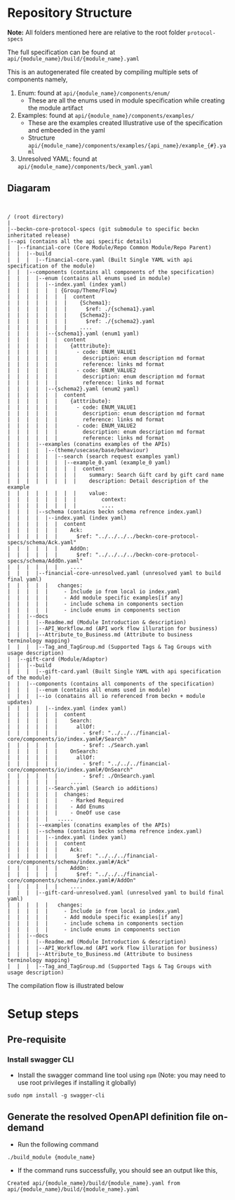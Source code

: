 # Repository Structure

**Note:** All folders mentioned here are relative to the root folder `protocol-specs`

The full specification can be found at `api/{module_name}/build/{module_name}.yaml`

This is an autogenerated file created by compiling multiple sets of components namely,

1. Enum: found at `api/{module_name}/components/enum/`
   * These are all the enums used in module specification while creating the module artifact
2. Examples: found at `api/{module_name}/components/examples/`
   * These are the examples created Illustrative use of the specification and embeeded in the yaml
   * Structure `api/{module_name}/components/examples/{api_name}/example_{#}.yaml`
3. Unresolved YAML: found at `api/{module_name}/components/beck_yaml.yaml`

## Diagaram

```


/ (root directory)
|
|--beckn-core-protocol-specs (git submodule to specific beckn inheritated release)
|--api (contains all the api specific details)
|  |--financial-core (Core Module/Repo Common Module/Repo Parent)
|  |  |--build
|  |  |  |--financial-core.yaml (Built Single YAML with api specification of the module)
|  |  |--components (contains all components of the specification)
|  |  |  |--enum (contains all enums used in module)
|  |  |  |  |--index.yaml (index yaml) 
|  |  |  |  |  | {Group/Theme/Flow}
|  |  |  |  |  |  |  content
|  |  |  |  |  |  |    {Schema1}:
|  |  |  |  |  |  |      $ref: ./{schema1}.yaml
|  |  |  |  |  |  |    {Schema2}:
|  |  |  |  |  |  |      $ref: ./{schema2}.yaml
|  |  |  |  |  |  |    ....
|  |  |  |  |--{schema1}.yaml (enum1 yaml)
|  |  |  |  |  |  content
|  |  |  |  |  |    {atttribute}:
|  |  |  |  |  |      - code: ENUM_VALUE1
|  |  |  |  |  |        description: enum description md format
|  |  |  |  |  |        reference: links md format
|  |  |  |  |  |      - code: ENUM_VALUE2
|  |  |  |  |  |        description: enum description md format
|  |  |  |  |  |        reference: links md format
|  |  |  |  |--{schema2}.yaml (enum2 yaml)
|  |  |  |  |  |  content
|  |  |  |  |  |    {atttribute}:
|  |  |  |  |  |      - code: ENUM_VALUE1
|  |  |  |  |  |        description: enum description md format
|  |  |  |  |  |        reference: links md format
|  |  |  |  |  |      - code: ENUM_VALUE2
|  |  |  |  |  |        description: enum description md format
|  |  |  |  |  |        reference: links md format
|  |  |  |--examples (conatins examples of the APIs)
|  |  |  |  |--(theme/usecase/base/behaviour)
|  |  |  |  |  |--search (search request examples yaml)
|  |  |  |  |  |  |--example_0.yaml (example_0 yaml)
|  |  |  |  |  |  |  |  content
|  |  |  |  |  |  |  |    summary: Search Gift card by gift card name
|  |  |  |  |  |  |  |    description: Detail description of the example
|  |  |  |  |  |  |  |    value:
|  |  |  |  |  |  |  |        context:
|  |  |  |  |  |  |  |        ....
|  |  |  |--schema (contains beckn schema refrence index.yaml)
|  |  |  |  |--index.yaml (index yaml) 
|  |  |  |  |  |  content
|  |  |  |  |  |    Ack:
|  |  |  |  |  |      $ref: "../../../../beckn-core-protocol-specs/schema/Ack.yaml"
|  |  |  |  |  |    AddOn:
|  |  |  |  |  |      $ref: "../../../../beckn-core-protocol-specs/schema/AddOn.yaml"
|  |  |  |  |  |    ....
|  |  |  |--financial-core-unresolved.yaml (unresolved yaml to build final yaml)
|  |  |  |  |   changes:
|  |  |  |  |     - Include io from local io index.yaml
|  |  |  |  |     - Add module specific examples[if any]
|  |  |  |  |     - include schema in components section 
|  |  |  |  |     - include enums in components section 
|  |  |--docs
|  |  |  |--Readme.md (Module Introduction & description)
|  |  |  |--API_Workflow.md (API work flow illuration for business)
|  |  |  |--Attribute_to_Business.md (Attribute to business terminology mapping)
|  |  |  |--Tag_and_TagGroup.md (Supported Tags & Tag Groups with usage description)
|  |--gift-card (Module/Adaptor)
|  |  |--build
|  |  |  |--gift-card.yaml (Built Single YAML with api specification of the module)
|  |  |--components (contains all components of the specification)
|  |  |  |--enum (contains all enums used in module)
|  |  |  |--io (conatains all io referenced from beckn + module updates)
|  |  |  |  |--index.yaml (index yaml) 
|  |  |  |  |  |  content
|  |  |  |  |  |    Search:
|  |  |  |  |  |      allOf:
|  |  |  |  |  |        - $ref: "../../../financial-core/components/io/index.yaml#/Search"
|  |  |  |  |  |        - $ref: ./Search.yaml
|  |  |  |  |  |    OnSearch:
|  |  |  |  |  |      allOf:
|  |  |  |  |  |        - $ref: "../../../financial-core/components/io/index.yaml#/OnSearch"
|  |  |  |  |  |        - $ref: ./OnSearch.yaml
|  |  |  |  |  |    ....
|  |  |  |  |--Search.yaml (Search io additions)
|  |  |  |  |  |  changes:
|  |  |  |  |  |    - Marked Required
|  |  |  |  |  |    - Add Enums
|  |  |  |  |  |    - OneOf use case
|  |  |  |  |   .....
|  |  |  |--examples (conatins examples of the APIs)
|  |  |  |--schema (contains beckn schema refrence index.yaml)
|  |  |  |  |--index.yaml (index yaml) 
|  |  |  |  |  |  content
|  |  |  |  |  |    Ack:
|  |  |  |  |  |      $ref: "../../../financial-core/components/schema/index.yaml#/Ack"
|  |  |  |  |  |    AddOn:
|  |  |  |  |  |      $ref: "../../../financial-core/components/schema/index.yaml#/AddOn"
|  |  |  |  |  |    ....
|  |  |  |--gift-card-unresolved.yaml (unresolved yaml to build final yaml)
|  |  |  |  |   changes:
|  |  |  |  |     - Include io from local io index.yaml
|  |  |  |  |     - Add module specific examples[if any]
|  |  |  |  |     - include schema in components section
|  |  |  |  |     - include enums in components section 
|  |  |--docs
|  |  |  |--Readme.md (Module Introduction & description)
|  |  |  |--API_Workflow.md (API work flow illuration for business)
|  |  |  |--Attribute_to_Business.md (Attribute to business terminology mapping)
|  |  |  |--Tag_and_TagGroup.md (Supported Tags & Tag Groups with usage description)
```

The compilation flow is illustrated below

# Setup steps

## Pre-requisite

### Install swagger CLI

- Install the swagger command line tool using ``npm`` (Note: you may need to use root privileges if installing it globally)

```
sudo npm install -g swagger-cli
```

## Generate the resolved OpenAPI definition file on-demand

- Run the following command

```
./build_module {module_name}
```

- If the command runs successfully, you should see an output like this,

```
Created api/{module_name}/build/{module_name}.yaml from api/{module_name}/build/{module_name}.yaml
```
